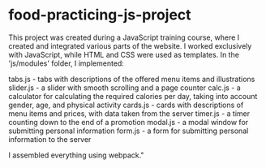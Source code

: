 # food-practicing-js-project
This project was created during a JavaScript training course, where I created and integrated various parts of the website. I worked exclusively with JavaScript, while HTML and CSS were used as templates. In the 'js/modules' folder, I implemented:

tabs.js - tabs with descriptions of the offered menu items and illustrations
slider.js - a slider with smooth scrolling and a page counter
calc.js - a calculator for calculating the required calories per day, taking into account gender, age, and physical activity
cards.js - cards with descriptions of menu items and prices, with data taken from the server
timer.js - a timer counting down to the end of a promotion
modal.js - a modal window for submitting personal information
form.js - a form for submitting personal information to the server

I assembled everything using webpack."
